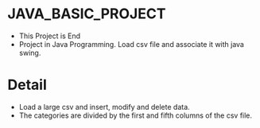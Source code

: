# JAVA_BASIC_PROJECT
- This Project is End
- Project in Java Programming. Load csv file and associate it with java swing.

# Detail
- Load a large csv and insert, modify and delete data.
- The categories are divided by the first and fifth columns of the csv file.
